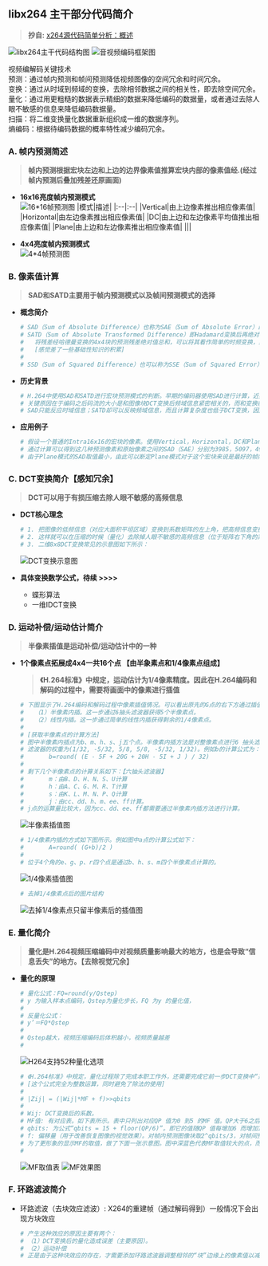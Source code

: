 ## **libx264 主干部分代码简介**
> **抄自:** [x264源代码简单分析：概述](https://blog.csdn.net/leixiaohua1020/article/details/45644367)

![libx264主干代码结构图](./libx264_trunk.jpg)
![音视频编码框架图](./VideoEncodeFramework.png)

视频编解码关键技术   
预测：通过帧内预测和帧间预测降低视频图像的空间冗余和时间冗余。  
变换：通过从时域到频域的变换，去除相邻数据之间的相关性，即去除空间冗余。  
量化：通过用更粗糙的数据表示精细的数据来降低编码的数据量，或者通过去除人眼不敏感的信息来降低编码数据量。  
扫描：将二维变换量化数据重新组织成一维的数据序列。  
熵编码：根据待编码数据的概率特性减少编码冗余。  

### **A. 帧内预测简述**
> **帧内预测根据宏块左边和上边的边界像素值推算宏块内部的像素值经.(经过帧内预测后叠加残差还原画面)**
  
- **16x16亮度帧内预测模式**  
    ![16*16帧预测图](./16*16FramePredict.jpg)
    |模式|描述| 
    |:--|:--| 
    |Vertical|由上边像素推出相应像素值|
    |Horizontal|由左边像素推出相应像素值|
    |DC|由上边和左边像素平均值推出相应像素值|
    |Plane|由上边和左边像素推出相应像素值|
    |||

- **4x4亮度帧内预测模式**  
    ![4*4帧预测图](./4*4FramePredict.jpg)

### **B. 像素值计算**
> **SAD和SATD主要用于帧内预测模式以及帧间预测模式的选择**

- **概念简介**
    ```sh
    # SAD（Sum of Absolute Difference）也称为SAE（Sum of Absolute Error）即绝对误差和。求出两个像素块对应像素点的差值绝对值，之后再进行累加。
    # SATD（Sum of Absolute Transformed Difference）即Hadamard变换后再绝对值求和。它和SAD的区别在于多了一个“变换”。
    #   将残差经哈德曼变换的4x4块的预测残差绝对值总和，可以将其看作简单的时频变换，其值在一定程度上可以反映生成码流的大小。
    #   [感觉差了一些基础性知识的积累]
    #
    # SSD（Sum of Squared Difference）也可以称为SSE（Sum of Squared Error），即差值的平方和。它和SAD的区别在于多了一个“平方”。
    ```

- **历史背景**
    ```sh
    # H.264中使用SAD和SATD进行宏块预测模式的判断。早期的编码器使用SAD进行计算，近期的编码器多使用SATD进行计算。
    # 关键原因在于编码之后码流的大小是和图像块DCT变换后频域信息紧密相关的，而和变换前的时域信息关联性小一些。
    # SAD只能反应时域信息；SATD却可以反映频域信息，而且计算复杂度也低于DCT变换，因此是比较合适的模式选择的依据。
    ```

- **应用例子**
    ```sh
    # 假设一个普通的Intra16x16的宏块的像素。使用Vertical，Horizontal，DC和Plane四种帧内预测模式预测的像素。
    # 通过计算可以得到这几种预测像素和原始像素之间的SAD（SAE）分别为3985，5097，4991，2539。
    # 由于Plane模式的SAD取值最小，由此可以断定Plane模式对于这个宏块来说是最好的帧内预测模式。
    ```

### **C. DCT变换简介【感知冗余】**
> **DCT可以用于有损压缩去除人眼不敏感的高频信息**

- **DCT核心理念**
    ```sh
    # 1. 把图像的低频信息（对应大面积平坦区域）变换到系数矩阵的左上角，把高频信息变换到系数矩阵的右下角。
    # 2. 这样就可以在压缩的时候（量化）去除掉人眼不敏感的高频信息（位于矩阵右下角的系数）从而达到压缩数据的目的。
    # 3. 二维8x8DCT变换常见的示意图如下所示： 
    ```
    ![DCT变换示意图](./DCTSample.jpg)

- **具体变换数学公式，待续 >>>>**
    - 蝶形算法
    - 一维IDCT变换
    
### **D. 运动补偿/运动估计简介**
> **半像素插值是运动补偿/运动估计中的一种**

- **1个像素点拓展成4x4一共16个点 【由半象素点和1/4像素点组成】**
    > **《H.264标准》中规定，运动估计为1/4像素精度。因此在H.264编码和解码的过程中，需要将画面中的像素进行插值**

    ```sh
    # 下图显示了H.264编码和解码过程中像素插值情况。可以看出原先的G点的右下方通过插值的方式产生了a、b、c、d等一共16个点。     
    #   （1）半像素内插。这一步通过6抽头滤波器获得5个半像素点。
    #   （2）线性内插。这一步通过简单的线性内插获得剩余的1/4像素点。
    #
    # [获取半像素点的计算方法]
    # 图中半像素内插点为b、m、h、s、j五个点。半像素内插方法是对整像素点进行6 抽头滤波得出，
    # 滤波器的权重为(1/32, -5/32, 5/8, 5/8, -5/32, 1/32)。例如b的计算公式为：
    #       b=round( (E - 5F + 20G + 20H - 5I + J ) / 32)
    #
    # 剩下几个半像素点的计算关系如下：【六抽头滤波器】
    #       m：由B、D、H、N、S、U计算
    #       h：由A、C、G、M、R、T计算
    #       s：由K、L、M、N、P、Q计算
    #       j：由cc、dd、h、m、ee、ff计算。
    # j点的运算量比较大，因为cc、dd、ee、ff都需要通过半像素内插方法进行计算。
    ```
    ![半像素插值图](./hpelFilter.jpg)
    ```sh
    # 1/4像素内插的方式如下图所示。例如图中a点的计算公式如下：
    #       A=round( (G+b)/2 )
    #
    # 位于4个角的e、g、p、r四个点是通过b、h、s、m四个半像素点计算的。
    ```
    ![1/4像素插值图](./quarterFilter.jpg)

    ```sh
    # 去掉1/4像素点后的图片结构
    ```
    ![去掉1/4像素点只留半像素后的插值图](./halfPixelRelationShip.jpg)

### **E. 量化简介**
> **量化是H.264视频压缩编码中对视频质量影响最大的地方，也是会导致“信息丢失”的地方。【去除视觉冗余】**

- **量化的原理**
    ```sh
    # 量化公式：FQ=round(y/Qstep)
    # y 为输入样本点编码，Qstep为量化步长，FQ 为y 的量化值，
    #
    # 反量化公式：
    # y’＝FQ*Qstep
    #
    # Qstep越大，视频压缩编码后体积越小，视频质量越差
    #
    ```
    ![H264支持52种量化选项](./H264quantInfo.jpg)
    ```sh
    # 《H.264标准》中规定，量化过程除了完成本职工作外，还需要完成它前一步DCT变换中“系数相乘”的工作。
    # [这个公式完全为整数运算，同时避免了除法的使用]
    #
    # |Zij| = (|Wij|*MF + f)>>qbits
    # 
    # Wij: DCT变换后的系数。
    # MF值: 有对应表。如下表所示。表中只列出对应QP 值为0 到5 的MF 值。QP大于6之后，将QP实行对6取余数操作，再找到MF的值。
    # qbits: 为公式“qbits = 15 + floor(QP/6)”。即它的值随QP 值每增加6 而增加1。
    # f: 偏移量（用于改善恢复图像的视觉效果）。对帧内预测图像块取2^qbits/3，对帧间预测图像块取2^qbits/6。
    # 为了更形象的显示MF的取值，做了下面一张示意图。图中深蓝色代表MF取值较大的点，而浅蓝色代表MF取值较小的点。
    #
    ```
    ![MF取值表](./H264MFValues.jpg)
    ![MF效果图](./H264QuantShow.jpg)

### **F. 环路滤波简介**

-  环路滤波（去块效应滤波）: X264的重建帧（通过解码得到）一般情况下会出现方块效应
    ```sh
    # 产生这种效应的原因主要有两个：
    # （1）DCT变换后的量化造成误差（主要原因）。
    # （2）运动补偿
    # 正是由于这种块效应的存在，才需要添加环路滤波器调整相邻的“块”边缘上的像素值以减轻这种视觉上的不连续感。
    ```
 
